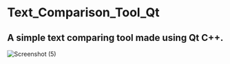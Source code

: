 # Text_Comparison_Tool_Qt
## A simple text comparing tool made using Qt C++.
![Screenshot (5)](https://user-images.githubusercontent.com/96824788/175805708-dba3cd6a-1564-46f8-9ad4-811bb10e2275.png)
